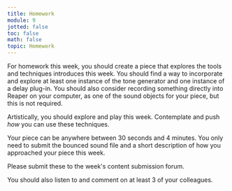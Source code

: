 ```yaml
---
title: Homework
module: 9
jotted: false
toc: false
math: false
topic: Homework
---
```


For homework this week, you should create a piece that explores the tools and techniques introduces this week. You should find a way to incorporate and explore at least one instance of the tone generator and one instance of a delay plug-in. You should also consider recording something directly into Reaper on your computer, as one of the sound objects for your piece, but this is not required.

Artistically, you should explore and play this week. Contemplate and push _how_ you can use these techniques.

Your piece can be anywhere between 30 seconds and 4 minutes. You only need to submit the bounced sound file and a short description of how you approached your piece this week.

Please submit these to the week's content submission forum.

You should also listen to and comment on at least 3 of your colleagues.
